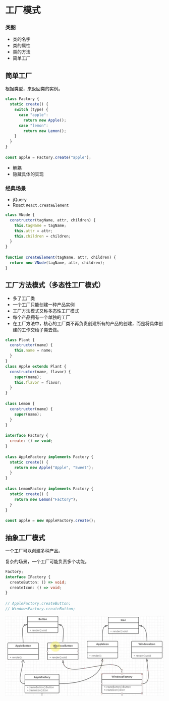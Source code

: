 # 工厂模式

### 类图

- 类的名字
- 类的属性
- 类的方法
- 简单工厂

## 简单工厂

根据类型，来返回类的实例。

```js
class Factory {
  static create() {
    switch (type) {
      case "apple":
        return new Apple();
      case "lemon":
        return new Lemon();
    }
  }
}

const apple = Factory.create("apple");
```

- 解耦
- 隐藏具体的实现

### 经典场景

- jQuery
- React `React.createElement`

```js
class VNode {
  constructor(tagName, attr, children) {
    this.tagName = tagName;
    this.attr = attr;
    this.children = children;
  }
}

function createElement(tagName, attr, children) {
  return new VNode(tagName, attr, children);
}
```

## 工厂方法模式（多态性工厂模式）

- 多了工厂类
- 一个工厂只能创建一种产品实例
- 工厂方法模式又称多态性工厂模式
- 每个产品拥有一个单独的工厂
- 在工厂方法中，核心的工厂类不再负责创建所有的产品的创建，而是将具体创建的工作交给子类去做。

```js
class Plant {
  constructor(name) {
    this.name = name;
  }
}
class Apple extends Plant {
  constructor(name, flavor) {
    super(name);
    this.flavor = flavor;
  }
}

class Lemon {
  constructor(name) {
    super(name);
  }
}

interface Factory {
  create: () => void;
}

class AppleFactory implements Factory {
  static create() {
    return new Apple("Apple", "Sweet");
  }
}

class LemonFactory implements Factory {
  static create() {
    return new Lemon("Factory");
  }
}

const apple = new AppleFactory.create();
```

## 抽象工厂模式

一个工厂可以创建多种产品。

复杂的场景，一个工厂可能负责多个功能。

```ts
Factory;
interface IFactory {
  createButton: () => void;
  createIcon: () => void;
}

// AppleFactory.createButton;
// WindowsFactory.createButton;
```

![抽象工厂](./abstract-factory.png)
